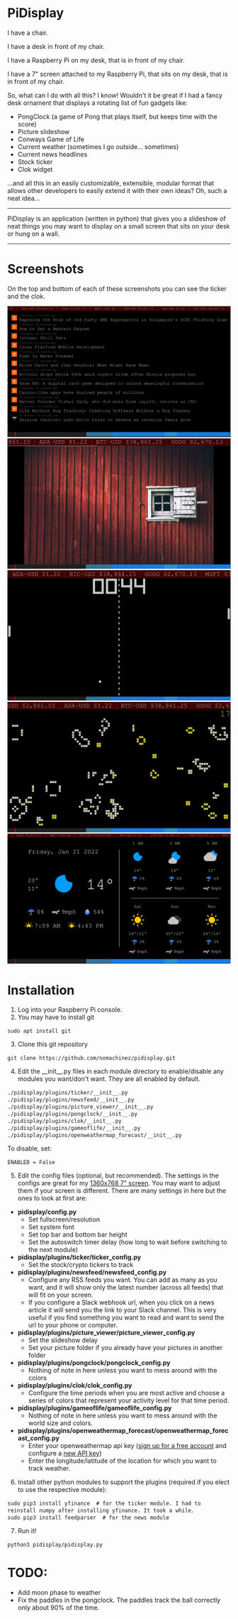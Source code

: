 # PiDisplay

I have a chair.

I have a desk in front of my chair.

I have a Raspberry Pi on my desk, that is in front of my chair.

I have a 7" screen attached to my Raspberry Pi, that sits on my desk, that is in front of my chair.

So, what can I do with all this?  I know!  Wouldn't it be great if I had a fancy desk ornament that displays a rotating list of fun gadgets like:

- PongClock (a game of Pong that plays itself, but keeps time with the score)
- Picture slideshow
- Conways Game of Life
- Current weather (sometimes I go outside... sometimes)
- Current news headlines
- Stock ticker
- Clok widget

...and all this in an easily customizable, extensible, modular format that allows other developers to easily extend it with their own ideas?  Oh, such a neat idea...

---

PiDisplay is an application (written in python) that gives you a slideshow of neat things you may want to display on a small screen that sits on your desk or hung on a wall.

---
# Screenshots
On the top and bottom of each of these screenshots you can see the ticker and the clok.

![Newsfeed](screenshots/1.png "Newsfeed")
![Picture Viewer](screenshots/2.png "Picture Viewer")
![PongClock](screenshots/3.png "PongClock")
![Conway's Game of Life](screenshots/4.png "Conway's Game of Life")
![Weather](screenshots/5.png "Weather")

# Installation
1) Log into your Raspberry Pi console.
2) You may have to install git
````commandline
sudo apt install git
````
3) Clone this git repository
````commandline
git clone https://github.com/nomachinez/pidisplay.git
````
4) Edit the \_\_init__.py files in each module directory to enable/disable any modules you want/don't want.  They are all enabled by default.
````commandline
./pidisplay/plugins/ticker/__init__.py
./pidisplay/plugins/newsfeed/__init__.py
./pidisplay/plugins/picture_viewer/__init__.py
./pidisplay/plugins/pongclock/__init__.py
./pidisplay/plugins/clok/__init__.py
./pidisplay/plugins/gameoflife/__init__.py
./pidisplay/plugins/openweathermap_forecast/__init__.py
````

To disable, set:
````commandline
ENABLED = False
````
5) Edit the config files (optional, but recommended). The settings in the configs are great for my [1360x768 7" screen](https://www.amazon.com/Eviciv-Portable-Monitor-Display-1024X600/dp/B07L6WT77H). You may want to adjust them if your screen is different.  There are many settings in here but the ones to look at first are:
- __pidisplay/config.py__ 
  - Set fullscreen/resolution
  - Set system font
  - Set top bar and bottom bar height
  - Set the autoswitch timer delay (how long to wait before switching to the next module)
- __pidisplay/plugins/ticker/ticker_config.py__
  - Set the stock/crypto tickers to track
- __pidisplay/plugins/newsfeed/newsfeed_config.py__
  - Configure any RSS feeds you want. You can add as many as you want, and it will show only the latest number (across all feeds) that will fit on your screen.
  - If you configure a Slack webhook url, when you click on a news article it will send you the link to your Slack channel.  This is very useful if you find something you want to read and want to send the url to your phone or computer.
- __pidisplay/plugins/picture_viewer/picture_viewer_config.py__
  - Set the slideshow delay
  - Set your picture folder if you already have your pictures in another folder 
- __pidisplay/plugins/pongclock/pongclock_config.py__
  - Nothing of note in here unless you want to mess around with the colors
- __pidisplay/plugins/clok/clok_config.py__
  - Configure the time periods when you are most active and choose a series of colors that represent your activity level for that time period.
- __pidisplay/plugins/gameoflife/gameoflife_config.py__
  - Nothing of note in here unless you want to mess around with the world size and colors.
- __pidisplay/plugins/openweathermap_forecast/openweathermap_forecast_config.py__
  - Enter your openweathermap api key ([sign up for a free account](https://openweathermap.org/api) and configure a [new API key](https://home.openweathermap.org/api_keys))
  - Enter the longitude/latitude of the location for which you want to track weather.
6) Install other python modules to support the plugins (required if you elect to use the respective module):
````commandline
sudo pip3 install yfinance  # for the ticker module. I had to reinstall numpy after installing yfinance. It took a while.
sudo pip3 install feedparser  # for the news module
````
7) Run it!
````commandline
python3 pidisplay/pidisplay.py
````

# TODO:

- Add moon phase to weather
- Fix the paddles in the pongclock. The paddles track the ball correctly only about 90% of the time.
